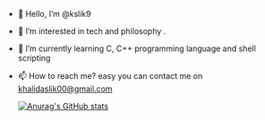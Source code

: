 - 👋 Hello, I’m @kslik9
- 👀 I’m interested in tech and philosophy .
- 🌱 I’m currently learning C, C++ programming language and shell scripting  
- 📫 How to reach me? easy you can contact me on khalidaslik00@gmail.com

  [![Anurag's GitHub stats](https://github-readme-stats.vercel.app/api?username=anuraghazra)](https://github.com/anuraghazra/github-readme-stats)
